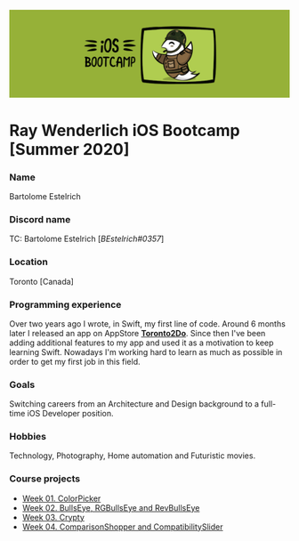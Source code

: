 <p align="center">
	<img src="./Assets/Bootcamp.png" alt="App icon"/>
</p>


# Ray Wenderlich iOS Bootcamp \[Summer 2020]

### Name 
Bartolome Estelrich

### Discord name
TC: Bartolome Estelrich \[*BEstelrich#0357*]

### Location
Toronto [Canada]

### Programming experience
Over two years ago I wrote, in Swift, my first line of code. Around 6 months later I released an app on AppStore [**Toronto2Do**](https://apps.apple.com/app/toronto2do/id1258574300). Since then I've been adding additional features to my app and used it as a motivation to keep learning Swift. Nowadays I'm working hard to learn as much as possible in order to get my first job in this field.

### Goals
Switching careers from an Architecture and Design background to a full-time iOS Developer position.

### Hobbies
Technology, Photography, Home automation and Futuristic movies. 

### Course projects
* [Week 01. ColorPicker](./Week%2001/Readme.md)
* [Week 02. BullsEye, RGBullsEye and RevBullsEye](./Week%2002/Readme.md)
* [Week 03. Crypty](./Week%2003/Readme.md)
* [Week 04. ComparisonShopper and CompatibilitySlider](./Week%2004/Readme.md)